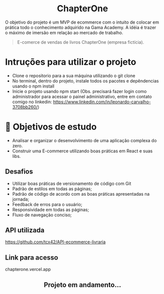 <h1 align="center"> ChapterOne </h1>

O objetivo do projeto é um MVP de ecommerce com o
intuito de colocar em prática todo o conhecimento
adquirido na Gama Academy. A idéia é
trazer o máximo de imersão em relação ao mercado de
trabalho.

> E-comerce de vendas de livros ChapterOne (empresa fictícia).

# Intruções para utilizar o projeto
- Clone o repositorio para a sua máquina utilizando o git clone 
- No terminal, dentro do projeto, instale todos os pacotes e depêndencias usando o npm install
- Inicie o projeto usando npm start
(Obs. precisará fazer login como administrador para acessar o painel administrativo, entre em contato comigo no linkedin:
https://www.linkedin.com/in/leonardo-carvalho-3708bb260/)

# 📁 Objetivos de estudo
- Analisar e organizar o desenvolvimento de uma aplicação complexa do zero.
- Construir uma E-commerce utilizando boas práticas em React e suas libs.

## Desafios
* Utilizar boas práticas de versionamento de código com Git
* Padrão de estilos em todas as páginas;
* Padrão de código de acordo com as boas práticas apresentadas na jornada;
* Feedback de erros para o usuário;
* Responsividade em todas as páginas;
* Fluxo de navegação conciso;

## API utilizada
https://github.com/tcx42/API-ecommerce-livraria

## Link para acesso
chapterone.vercel.app

<h2 align="center"> Projeto em andamento... </h2>
